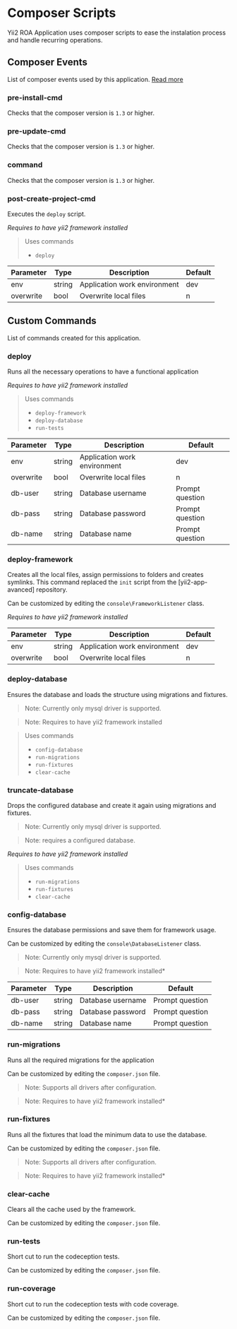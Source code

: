 Composer Scripts
================

Yii2 ROA Application uses composer scripts to ease  the instalation process and
handle recurring operations.

Composer Events
---------------

List of composer events used by this application.
[Read more](https://getcomposer.org/doc/articles/scripts.md#event-names)

### pre-install-cmd

Checks that the composer version is `1.3` or higher.

### pre-update-cmd

Checks that the composer version is `1.3` or higher.

### command

Checks that the composer version is `1.3` or higher.

### post-create-project-cmd

Executes the `deploy` script.

*Requires to have yii2 framework installed*

> Uses commands
>
> * `deploy`

Parameter |	Type   | Description                  | Default
--------- | ------ | ---------------------------- | -------
env       | string | Application work environment | dev
overwrite | bool   | Overwrite local files        |	n


Custom Commands
---------------

List of commands created for this application.

### deploy

Runs all the necessary operations to have a functional application

*Requires to have yii2 framework installed*

> Uses commands
>
> * `deploy-framework`
> * `deploy-database`
> * `run-tests`

Parameter |	Type   | Description                  | Default
--------- | ------ | ---------------------------- | -------
env       | string | Application work environment | dev
overwrite | bool   | Overwrite local files        |	n
db-user   | string | Database username            | Prompt question
db-pass   | string | Database password            | Prompt question
db-name   | string | Database name                | Prompt question

### deploy-framework

Creates all the local files, assign permissions to folders and creates symlinks.
This command replaced the `init` script from the [yii2-app-avanced] repository.

Can be customized by editing the `console\FrameworkListener` class.

*Requires to have yii2 framework installed*

Parameter |	Type   | Description                  | Default
--------- | ------ | ---------------------------- | -------
env       | string | Application work environment | dev
overwrite | bool   | Overwrite local files        |	n

### deploy-database

Ensures the database and loads the structure using migrations and fixtures.

> Note: Currently only mysql driver is supported.

> Note: Requires to have yii2 framework installed

> Uses commands
>
> * `config-database`
> * `run-migrations`
> * `run-fixtures`
> * `clear-cache`

### truncate-database

Drops the configured database and create it again using migrations and fixtures.

> Note: Currently only mysql driver is supported.

> Note: requires a configured database.

*Requires to have yii2 framework installed*

> Uses commands
>
> * `run-migrations`
> * `run-fixtures`
> * `clear-cache`

### config-database

Ensures the database permissions and save them for framework usage.

Can be customized by editing the `console\DatabaseListener` class.

> Note: Currently only mysql driver is supported.

> Note: Requires to have yii2 framework installed*

Parameter |	Type   | Description       | Default
--------- | ------ | ----------------- | ---------------
db-user   | string | Database username | Prompt question
db-pass   | string | Database password | Prompt question
db-name   | string | Database name     | Prompt question

### run-migrations

Runs all the required migrations for the application

Can be customized by editing the `composer.json` file.

> Note: Supports all drivers after configuration.

> Note: Requires to have yii2 framework installed*

### run-fixtures

Runs all the fixtures that load the minimum data to use the database.

Can be customized by editing the `composer.json` file.

> Note: Supports all drivers after configuration.

> Note: Requires to have yii2 framework installed*

### clear-cache

Clears all the cache used by the framework.

Can be customized by editing the `composer.json` file.

### run-tests

Short cut to run the codeception tests.

Can be customized by editing the `composer.json` file.

### run-coverage

Short cut to run the codeception tests with code coverage.

Can be customized by editing the `composer.json` file.

